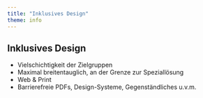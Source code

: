 ```yaml
---
title: "Inklusives Design"
theme: info
---
```

## Inklusives Design

* Vielschichtigkeit der Zielgruppen
* Maximal breitentauglich, an der Grenze zur Speziallösung
* Web & Print
* Barrierefreie PDFs, Design-Systeme, Gegenständliches u.v.m.
